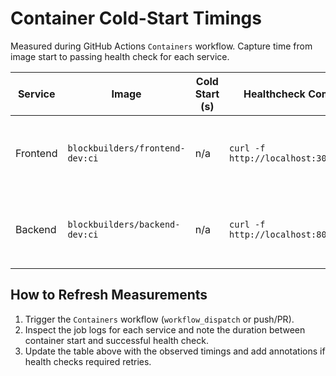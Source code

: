 # Container Cold-Start Timings

Measured during GitHub Actions `Containers` workflow. Capture time from image start to passing health check for each service.

| Service | Image | Cold Start (s) | Healthcheck Command | Evidence | Notes |
|---------|-------|----------------|---------------------|----------|-------|
| Frontend | `blockbuilders/frontend-dev:ci` | n/a | `curl -f http://localhost:3000` | Workflow run log (step `healthcheck`) | Pending initial GitHub Actions `Containers` run. |
| Backend | `blockbuilders/backend-dev:ci` | n/a | `curl -f http://localhost:8000/health` | Workflow run log (step `healthcheck`) | Pending initial GitHub Actions `Containers` run. |

## How to Refresh Measurements

1. Trigger the `Containers` workflow (`workflow_dispatch` or push/PR).
2. Inspect the job logs for each service and note the duration between container start and successful health check.
3. Update the table above with the observed timings and add annotations if health checks required retries.
